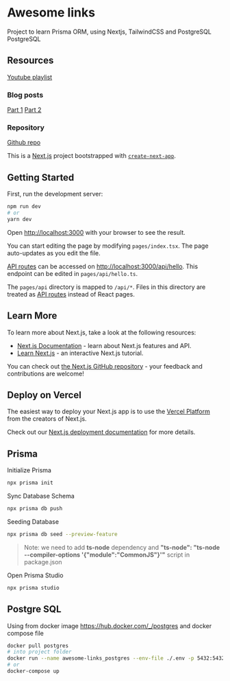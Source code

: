 # Awesome links

Project to learn Prisma ORM, using Nextjs, TailwindCSS and PostgreSQL PostgreSQL

## Resources

[Youtube playlist](https://www.youtube.com/playlist?list=PLn2e1F9Rfr6k6MwzS-p9FGK1NDBxxwLPk)

### Blog posts

[Part 1](https://www.prisma.io/blog/fullstack-nextjs-graphql-prisma-oklidw1rhw)
[Part 2](https://www.prisma.io/blog/fullstack-nextjs-graphql-prisma-2-fwpc6ds155)

### Repository

[Github repo](https://github.com/m-abdelwahab/awesome-links)

This is a [Next.js](https://nextjs.org/) project bootstrapped with [`create-next-app`](https://github.com/vercel/next.js/tree/canary/packages/create-next-app).

## Getting Started

First, run the development server:

```bash
npm run dev
# or
yarn dev
```

Open [http://localhost:3000](http://localhost:3000) with your browser to see the result.

You can start editing the page by modifying `pages/index.tsx`. The page auto-updates as you edit the file.

[API routes](https://nextjs.org/docs/api-routes/introduction) can be accessed on [http://localhost:3000/api/hello](http://localhost:3000/api/hello). This endpoint can be edited in `pages/api/hello.ts`.

The `pages/api` directory is mapped to `/api/*`. Files in this directory are treated as [API routes](https://nextjs.org/docs/api-routes/introduction) instead of React pages.

## Learn More

To learn more about Next.js, take a look at the following resources:

- [Next.js Documentation](https://nextjs.org/docs) - learn about Next.js features and API.
- [Learn Next.js](https://nextjs.org/learn) - an interactive Next.js tutorial.

You can check out [the Next.js GitHub repository](https://github.com/vercel/next.js/) - your feedback and contributions are welcome!

## Deploy on Vercel

The easiest way to deploy your Next.js app is to use the [Vercel Platform](https://vercel.com/new?utm_medium=default-template&filter=next.js&utm_source=create-next-app&utm_campaign=create-next-app-readme) from the creators of Next.js.

Check out our [Next.js deployment documentation](https://nextjs.org/docs/deployment) for more details.

## Prisma

Initialize Prisma

```bash
npx prisma init
```

Sync Database Schema

```bash
npx prisma db push
```

Seeding Database

```bash
npx prisma db seed --preview-feature
```

> Note: we need to add **ts-node** dependency and **"ts-node": "ts-node --compiler-options '{\"module\":\"CommonJS\"}'"** script in package.json

Open Prisma Studio

```bash
npx prisma studio
```

## Postgre SQL

Using from docker image <https://hub.docker.com/_/postgres> and docker compose file

```bash
docker pull postgres
# into project folder
docker run --name awesome-links_postgres --env-file ./.env -p 5432:5432 -d postgres
# or
docker-compose up
```
